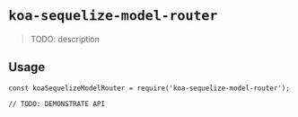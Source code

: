 # `koa-sequelize-model-router`

> TODO: description

## Usage

```
const koaSequelizeModelRouter = require('koa-sequelize-model-router');

// TODO: DEMONSTRATE API
```
